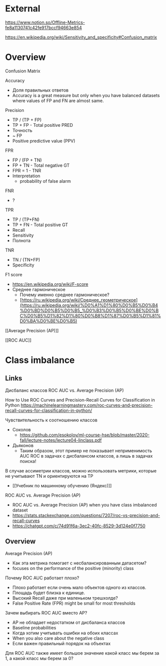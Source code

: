 
# External

https://www.notion.so/Offline-Metrics-fe8a1130741c42fe917bccf94663e854

https://en.wikipedia.org/wiki/Sensitivity_and_specificity#Confusion_matrix

# Overview

Confusion Matrix

Accuracy
- Доля правильных ответов
- Accuracy is a great measure but only when you have balanced datasets where values of FP and FN are almost same.

Precision
- TP / (TP + FP)
- TP + FP - Total positive PRED
- Точность
- ~ FP
- Positive predictive value (PPV)

FPR
- FP / (FP + TN)
- FP + TN - Total negative GT
- FPR = 1 - TNR
- Interpretation
	- probability of false alarm

FNR
- ?

TPR
- TP / (TP+FN)
- TP + FN - Total positive GT
- Recall
- Sensitivity
- Полнота

TNR
- TN / (TN+FP)
- Specificity



F1 score
- https://en.wikipedia.org/wiki/F-score
- Среднее гармоническое
	- Почему именно среднее гармоническое?
	- [https://ru.wikipedia.org/wiki/Среднее_геометрическое](https://ru.wikipedia.org/wiki/%D0%A1%D1%80%D0%B5%D0%B4%D0%BD%D0%B5%D0%B5_%D0%B3%D0%B5%D0%BE%D0%BC%D0%B5%D1%82%D1%80%D0%B8%D1%87%D0%B5%D1%81%D0%BA%D0%BE%D0%B5)


[[Average Precision (AP)]]

[[ROC AUC]]



# Class imbalance

## Links

Дисбаланс классов
ROC AUC vs. Average Precision (AP)

How to Use ROC Curves and Precision-Recall Curves for Classification in Python
https://machinelearningmastery.com/roc-curves-and-precision-recall-curves-for-classification-in-python/

Чувствительность к соотношению классов
- Соколов
	- https://github.com/esokolov/ml-course-hse/blob/master/2020-fall/lecture-notes/lecture04-linclass.pdf
- Дьяконов
	- Таким образом, этот пример не показывает неприменимость AUC ROC в задачах с дисбалансом классов, а лишь в задачах поиска!

В случае ассиметрии классов, можно использовать метрики, которые не учитывают TN и ориентируются на TP
- [[Учебник по машинному обучению (Яндекс)]]

ROC AUC vs. Average Precision (AP)
- ROC AUC vs. Average Precision (AP) when you have class imbalanced dataset
- https://stats.stackexchange.com/questions/7207/roc-vs-precision-and-recall-curves
- https://chatgpt.com/c/74d91f6a-3ec2-40fc-8529-3d124e0f7750

## Overview

Average Precision (AP)
- Как эта метрика помогает с несбалансированным датасетом?
- focuses on the performance of the positive (minority) class

Почему ROC AUC работает плохо?
- Плохо работает если очень мало объектов одного из классов.
- Площадь будет близка к единице.
- Высокий Recall даже при маленьком трешхолде?
- False Positive Rate (FPR) might be small for most thresholds

Зачем выбирать ROC AUC вместо AP?
- AP не обладает недостатком от дисбаланса классов
- Baseline probabilities
- Когда хотим учитывать ошибки на обоих классах
- When you also care about the negative class
- Если важен правильный порядок на объектах

Для ROC AUC также имеет большое значение какой класс мы берем за 1, а какой класс мы берем за 0?
